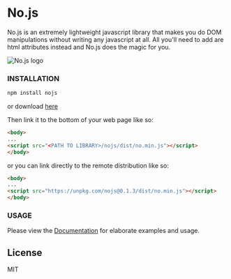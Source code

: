 # No.js
No.js is an extremely lightweight javascript library that makes you do DOM manipulations without writing any javascript at all.
    All you'll need to add are html attributes instead and No.js does the magic for you.

![No.js logo](https://ifedapoolarewaju.github.io/nojs-site/icon.png)

### INSTALLATION

```bash
npm install nojs
```

or download [here](https://github.com/ifedapoolarewaju/nojs/archive/v0.1.3.zip)

Then link it to the bottom of your web page like so:

```html
<body>
...
<script src="<PATH TO LIBRARY>/nojs/dist/no.min.js"></script>
</body>
```

or you can link directly to the remote distribution like so:

```html
<body>
...
<script src="https://unpkg.com/nojs@0.1.3/dist/no.min.js"></script>
</body>
```

### USAGE

Please view the [Documentation](https://ifedapoolarewaju.github.io/nojs-site/)
for elaborate examples and usage.

## License

MIT
